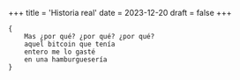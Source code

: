 +++
title = 'Historia real'
date = 2023-12-20
draft = false
+++

	{
		Mas ¿por qué? ¿por qué? ¿por qué?
		aquel bitcoin que tenía
		entero me lo gasté
		en una hamburguesería
	}
